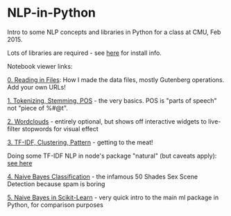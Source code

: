 # NLP-in-Python

Intro to some NLP concepts and libraries in Python for a class at CMU,
Feb 2015.

Lots of libraries are required - see [here](Installation.md) for install info.

Notebook viewer links:

[0. Reading in Files](http://nbviewer.ipython.org/github/arnicas/NLP-in-Python/blob/master/0.%20Reading%20Files.ipynb): How I made the data files, mostly Gutenberg operations. Add your own URLs!

[1. Tokenizing, Stemming, POS](http://nbviewer.ipython.org/github/arnicas/NLP-in-Python/blob/master/1.%20Tokenizing%2C%20Stemming%2C%20POS.ipynb) - the very basics. POS is "parts of speech" not "piece of %#@t".

[2. Wordclouds](http://nbviewer.ipython.org/github/arnicas/NLP-in-Python/blob/master/2.%20WordClouds.ipynb) - entirely optional, but shows off interactive widgets to live-filter stopwords for visual effect

[3. TF-IDF, Clustering, Pattern](http://nbviewer.ipython.org/github/arnicas/NLP-in-Python/blob/master/3.%20TF-IDF%2C%20Clustering%2C%20Pattern.ipynb) - getting to the meat!

Doing some TF-IDF NLP in node's package "natural" (but caveats apply): [see here](utils/booksNodeTfIdf.js)

[4. Naive Bayes Classification](http://nbviewer.ipython.org/github/arnicas/NLP-in-Python/blob/master/4.%20Naive%20Bayes%20Classification.ipynb) - the infamous 50 Shades Sex Scene Detection because spam is boring

[5. Naive Bayes in Scikit-Learn](http://nbviewer.ipython.org/github/arnicas/NLP-in-Python/blob/master/5.%20Naive%20Bayes%20in%20Scikit-Learn.ipynb) - very quick intro to the main ml package in Python, for comparison purposes

